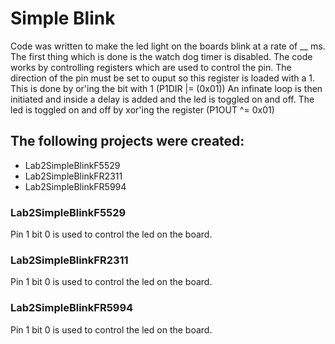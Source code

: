 # Simple Blink
Code was written to make the led light on the boards blink at a rate of __ ms.
The first thing which is done is the watch dog timer is disabled.
The code works by controlling registers which are used to control the pin. The direction of the pin must be set to ouput so this register is loaded with a 1. This is done by or'ing the bit with 1 (P1DIR |= (0x01))
An infinate loop is then initiated and inside a delay is added and the led is toggled on and off. The led is toggled on and off by xor'ing the register (P1OUT ^= 0x01)


## The following projects were created:
* Lab2SimpleBlinkF5529
* Lab2SimpleBlinkFR2311
* Lab2SimpleBlinkFR5994

### Lab2SimpleBlinkF5529
Pin 1 bit 0 is used to control the led on the board.

### Lab2SimpleBlinkFR2311
Pin 1 bit 0 is used to control the led on the board.

### Lab2SimpleBlinkFR5994
Pin 1 bit 0 is used to control the led on the board.
